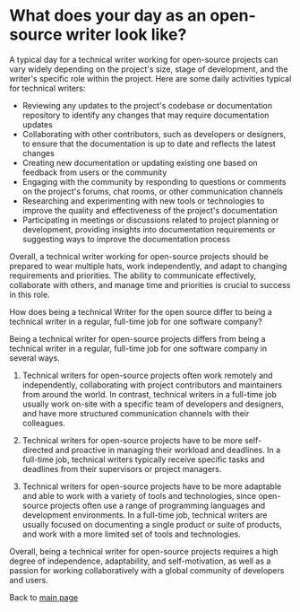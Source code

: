 # What does your day as an open-source writer look like?

A typical day for a technical writer working for open-source projects can vary widely depending on the project's size, stage of development, and the writer's specific role within the project. Here are some daily activities typical for technical writers:

- Reviewing any updates to the project's codebase or documentation repository to identify any changes that may require documentation updates
- Collaborating with other contributors, such as developers or designers, to ensure that the documentation is up to date and reflects the latest changes 
- Creating new documentation or updating existing one based on feedback from users or the community
- Engaging with the community by responding to questions or comments on the project's forums, chat rooms, or other communication channels
- Researching and experimenting with new tools or technologies to improve the quality and effectiveness of the project's documentation
- Participating in meetings or discussions related to project planning or development, providing insights into documentation requirements or suggesting ways to improve the documentation process


Overall, a technical writer working for open-source projects should be prepared to wear multiple hats, work independently, and adapt to changing requirements and priorities. The ability to communicate effectively, collaborate with others, and manage time and priorities is crucial to success in this role.


How does being a technical Writer for the open source differ to being a technical writer in a regular, full-time job for one software company?


Being a technical writer for open-source projects differs from being a technical writer in a regular, full-time job for one software company in several ways.
1. Technical writers for open-source projects often work remotely and independently, collaborating with project contributors and maintainers from around the world. In contrast, technical writers in a full-time job usually work on-site with a specific team of developers and designers, and have more structured communication channels with their colleagues.

2. Technical writers for open-source projects have to be more self-directed and proactive in managing their workload and deadlines. In a full-time job, technical writers typically receive specific tasks and deadlines from their supervisors or project managers.

3. Technical writers for open-source projects have to be more adaptable and able to work with a variety of tools and technologies, since open-source projects often use a range of programming languages and development environments. In a full-time job, technical writers are usually focused on documenting a single product or suite of products, and work with a more limited set of tools and technologies.

Overall, being a technical writer for open-source projects requires a high degree of independence, adaptability, and self-motivation, as well as a passion for working collaboratively with a global community of developers and users.

Back to [main page](index.md)
